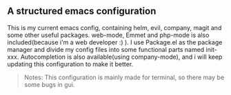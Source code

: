 ## A structured emacs configuration
This is my current emacs config, containing helm, evil, company, magit and some other
useful packages. web-mode, Emmet and php-mode is also included(because i'm a web developer
:) ). I use Package.el as the package manager and divide my config files into some
functional parts named init-xxx. Autocompletion is also available(using company-mode),
and i will keep updating this configuration to make it better.

> Notes: This configuration is mainly made for terminal, so there may be some bugs in gui.